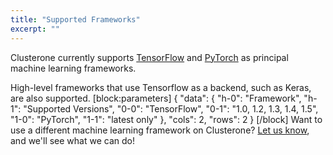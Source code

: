```yaml
---
title: "Supported Frameworks"
excerpt: ""
---
```

Clusterone currently supports [TensorFlow](https://tensorflow.org) and [PyTorch](https://pytorch.org) as principal machine learning frameworks. 

High-level frameworks that use Tensorflow as a backend, such as Keras, are also supported.
[block:parameters]
{
  "data": {
    "h-0": "Framework",
    "h-1": "Supported Versions",
    "0-0": "TensorFlow",
    "0-1": "1.0, 1.2, 1.3, 1.4, 1.5",
    "1-0": "PyTorch",
    "1-1": "latest only"
  },
  "cols": 2,
  "rows": 2
}
[/block]
Want to use a different machine learning framework on Clusterone? [Let us know](https://slack.clusterone.com), and we'll see what we can do!
